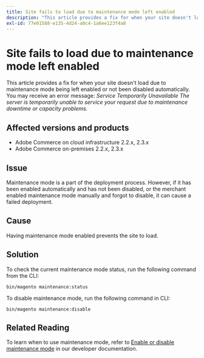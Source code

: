 ```yaml
---
title: Site fails to load due to maintenance mode left enabled
description: "This article provides a fix for when your site doesn't load due to maintenance mode being left enabled or not been disabled automatically. You may receive an error message: *Service Temporarily Unavailable The server is temporarily unable to service your request due to maintenance downtime or capacity problems.*"
exl-id: 77e01588-e135-4d24-a0c4-1a6ee123f4a8
---
```

# Site fails to load due to maintenance mode left enabled

This article provides a fix for when your site doesn't load due to maintenance mode being left enabled or not been disabled automatically. You may receive an error message: *Service Temporarily Unavailable The server is temporarily unable to service your request due to maintenance downtime or capacity problems.*

## Affected versions and products

* Adobe Commerce on cloud infrastructure 2.2.x, 2.3.x
* Adobe Commerce on-premises 2.2.x, 2.3.x

## Issue

Maintenance mode is a part of the deployment process. However, if it has been enabled automatically and has not been disabled, or the merchant enabled maintenance mode manually and forgot to disable, it can cause a failed deployment.

## Cause

Having maintenance mode enabled prevents the site to load.

## Solution

To check the current maintenance mode status, run the following command from the CLI:

```
bin/magento maintenance:status
```

To disable maintenance mode, run the following command in CLI:

```
bin/magento maintenance:disable
```

## Related Reading

To learn when to use maintenance mode, refer to [Enable or disable maintenance mode](https://devdocs.magento.com/guides/v2.3/install-gde/install/cli/install-cli-subcommands-maint.html?itm_source=devdocs&itm_medium=search_page&itm_campaign=federated_search&itm_term=maintenance%20mode) in our developer documentation.
